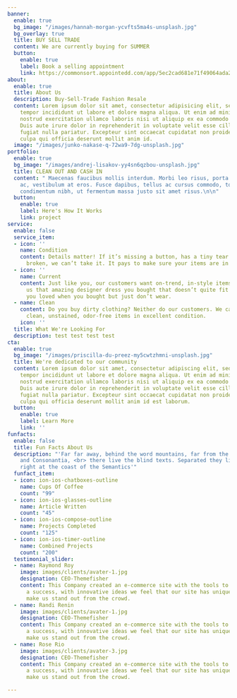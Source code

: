 ```yaml
---
banner:
  enable: true
  bg_image: "/images/hannah-morgan-ycvfts5ma4s-unsplash.jpg"
  bg_overlay: true
  title: BUY SELL TRADE
  content: We are currently buying for SUMMER
  button:
    enable: true
    label: Book a selling appointment
    link: https://commonsort.appointedd.com/app/5ec2cad681e71f49064ada2f
about:
  enable: true
  title: About Us
  description: Buy-Sell-Trade Fashion Resale
  content: Lorem ipsum dolor sit amet, consectetur adipisicing elit, sed do eiusmod
    tempor incididunt ut labore et dolore magna aliqua. Ut enim ad minim veniam, quis
    nostrud exercitation ullamco laboris nisi ut aliquip ex ea commodo consequat.
    Duis aute irure dolor in reprehenderit in voluptate velit esse cillum dolore eu
    fugiat nulla pariatur. Excepteur sint occaecat cupidatat non proident, sunt in
    culpa qui officia deserunt mollit anim id.
  image: "/images/junko-nakase-q-72wa9-7dg-unsplash.jpg"
portfolio:
  enable: true
  bg_image: "/images/andrej-lisakov-yy4sn6qzbou-unsplash.jpg"
  title: CLEAN OUT AND CASH IN
  content: " Maecenas faucibus mollis interdum. Morbi leo risus, porta ac consectetur
    ac, vestibulum at eros. Fusce dapibus, tellus ac cursus commodo, tortor mauris
    condimentum nibh, ut fermentum massa justo sit amet risus.\n\n"
  button:
    enable: true
    label: Here's How It Works
    link: project
service:
  enable: false
  service_item:
  - icon: ''
    name: Condition
    content: Details matter! If it’s missing a button, has a tiny tear or the zipper’s
      broken, we can’t take it. It pays to make sure your items are in great shape.
  - icon: ''
    name: Current
    content: Just like you, our customers want on-trend, in-style items. So bring
      us that amazing designer dress you bought that doesn’t quite fit or that jacket
      you loved when you bought but just don’t wear.
  - name: Clean
    content: Do you buy dirty clothing? Neither do our customers. We can only accept
      clean, unstained, odor-free items in excellent condition.
    icon: ''
  title: What We're Looking For
  description: test test test test
cta:
  enable: true
  bg_image: "/images/priscilla-du-preez-my5cwtzhmni-unsplash.jpg"
  title: We're dedicated to our community
  content: Lorem ipsum dolor sit amet, consectetur adipiscing elit, sed do eiusmod
    tempor incididunt ut labore et dolore magna aliqua. Ut enim ad minim veniam, quis
    nostrud exercitation ullamco laboris nisi ut aliquip ex ea commodo consequat.
    Duis aute irure dolor in reprehenderit in voluptate velit esse cillum dolore eu
    fugiat nulla pariatur. Excepteur sint occaecat cupidatat non proident, sunt in
    culpa qui officia deserunt mollit anim id est laborum.
  button:
    enable: true
    label: Learn More
    link: ''
funfacts:
  enable: false
  title: Fun Facts About Us
  description: "'Far far away, behind the word mountains, far from the countries Vokalia
    and Consonantia, <br> there live the blind texts. Separated they live in Bookmarksgrove
    right at the coast of the Semantics'"
  funfact_item:
  - icon: ion-ios-chatboxes-outline
    name: Cups Of Coffee
    count: "99"
  - icon: ion-ios-glasses-outline
    name: Article Written
    count: "45"
  - icon: ion-ios-compose-outline
    name: Projects Completed
    count: "125"
  - icon: ion-ios-timer-outline
    name: Combined Projects
    count: "200"
  testimonial_slider:
  - name: Raymond Roy
    image: images/clients/avater-1.jpg
    designation: CEO-Themefisher
    content: This Company created an e-commerce site with the tools to make our business
      a success, with innovative ideas we feel that our site has unique elements that
      make us stand out from the crowd.
  - name: Randi Renin
    image: images/clients/avater-1.jpg
    designation: CEO-Themefisher
    content: This Company created an e-commerce site with the tools to make our business
      a success, with innovative ideas we feel that our site has unique elements that
      make us stand out from the crowd.
  - name: Rose Rio
    image: images/clients/avater-3.jpg
    designation: CEO-Themefisher
    content: This Company created an e-commerce site with the tools to make our business
      a success, with innovative ideas we feel that our site has unique elements that
      make us stand out from the crowd.

---
```


